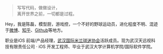 > 写写代码，做做设计，  
> 离开世界之前，一切都是过程。

Hey，我是陈磊，模型厨，游戏控，一个不好的野球运动员，进化程度不明、混迹于[微博](weibo.com/whurock)、[知乎](https://www.zhihu.com/people/chen-lei-10/posts)、[Github](https://github.com/whurock)等地方。

职业是iOS 前端/产品经理，[武汉国际米兰球迷协会](https://weibo.com/u/2396433214?refer_flag=1005055013_)活跃成员。现为武汉天远视科技有限责任公司 · iOS 开发工程师、毕业于武汉大学计算机学院/国际软件学院。
